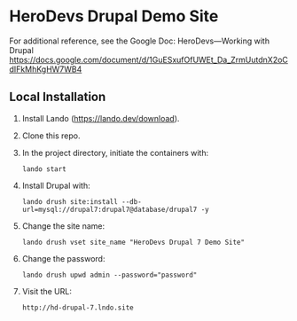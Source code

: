 # HeroDevs Drupal Demo Site

For additional reference, see the Google Doc:
HeroDevs—Working with Drupal
https://docs.google.com/document/d/1GuESxufOfUWEt_Da_ZrmUutdnX2oCdIFkMhKgHW7WB4

## Local Installation
1. Install Lando (https://lando.dev/download).
2. Clone this repo.
3. In the project directory, initiate the containers with:

   `lando start`

4. Install Drupal with:

   `lando drush site:install --db-url=mysql://drupal7:drupal7@database/drupal7 -y`

5. Change the site name:

   `lando drush vset site_name "HeroDevs Drupal 7 Demo Site"`

6. Change the password:

   `lando drush upwd admin --password="password"`

7. Visit the URL:

    `http://hd-drupal-7.lndo.site`



